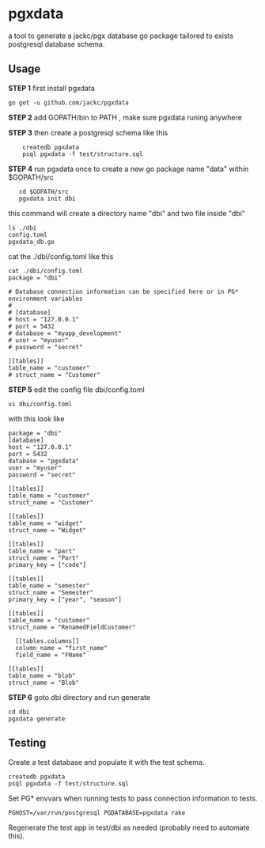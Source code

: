 # pgxdata

 a tool to generate a jackc/pgx database go package  tailored to exists postgresql database schema.

## Usage
**STEP 1** first install pgxdata
```
go get -u github.com/jackc/pgxdata
```

**STEP 2** add GOPATH/bin to PATH , make sure pgxdata runing anywhere


**STEP 3** then create a postgresql schema like this
```
    createdb pgxdata
    psql pgxdata -f test/structure.sql
```


**STEP 4** run pgxdata once to create a new go package name "data" within $GOPATH/src
```
   cd $GOPATH/src
   pgxdata init dbi
```

this command will create a directory name "dbi" and two file inside "dbi"

```
ls ./dbi
config.toml
pgxdata_db.go
```

cat the ./dbi/config.toml like this
```
cat ./dbi/config.toml
package = "dbi"

# Database connection information can be specified here or in PG* environment variables
#
# [database]
# host = "127.0.0.1"
# port = 5432
# database = "myapp_development"
# user = "myuser"
# password = "secret"

[[tables]]
table_name = "customer"
# struct_name = "Customer"
```


**STEP 5** edit the config file dbi/config.toml
```
vi dbi/config.toml
```

with this look like
```
package = "dbi"
[database]
host = "127.0.0.1"
port = 5432
database = "pgxdata"
user = "myuser"
password = "secret"

[[tables]]
table_name = "customer"
struct_name = "Customer"

[[tables]]
table_name = "widget"
struct_name = "Widget"

[[tables]]
table_name = "part"
struct_name = "Part"
primary_key = ["code"]

[[tables]]
table_name = "semester"
struct_name = "Semester"
primary_key = ["year", "season"]

[[tables]]
table_name = "customer"
struct_name = "RenamedFieldCustomer"

  [[tables.columns]]
  column_name = "first_name"
  field_name = "FName"

[[tables]]
table_name = "blob"
struct_name = "Blob"

```


**STEP 6** goto dbi directory and run generate
```
cd dbi
pgxdata generate
```

## Testing

Create a test database and populate it with the test schema.

    createdb pgxdata
    psql pgxdata -f test/structure.sql

Set PG* envvars when running tests to pass connection information to tests.

    PGHOST=/var/run/postgresql PGDATABASE=pgxdata rake

Regenerate the test app in test/dbi as needed (probably need to automate this).
